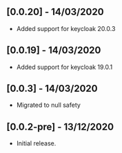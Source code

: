 ## [0.0.20] - 14/03/2020

- Added support for keycloak 20.0.3

## [0.0.19] - 14/03/2020

- Added support for keycloak 19.0.1

## [0.0.3] - 14/03/2020

- Migrated to null safety

## [0.0.2-pre] - 13/12/2020

* Initial release.
